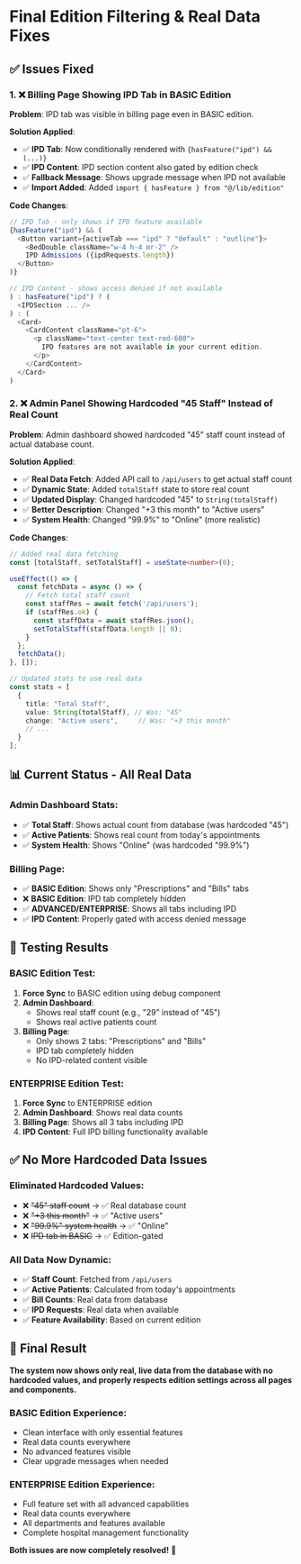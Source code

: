 # Final Edition Filtering & Real Data Fixes

## ✅ **Issues Fixed**

### 1. ❌ **Billing Page Showing IPD Tab in BASIC Edition**
**Problem**: IPD tab was visible in billing page even in BASIC edition.

**Solution Applied**:
- ✅ **IPD Tab**: Now conditionally rendered with `{hasFeature("ipd") && (...)}`
- ✅ **IPD Content**: IPD section content also gated by edition check
- ✅ **Fallback Message**: Shows upgrade message when IPD not available
- ✅ **Import Added**: Added `import { hasFeature } from "@/lib/edition"`

**Code Changes**:
```typescript
// IPD Tab - only shows if IPD feature available
{hasFeature("ipd") && (
  <Button variant={activeTab === "ipd" ? "default" : "outline"}>
    <BedDouble className="w-4 h-4 mr-2" />
    IPD Admissions ({ipdRequests.length})
  </Button>
)}

// IPD Content - shows access denied if not available
) : hasFeature("ipd") ? (
  <IPDSection ... />
) : (
  <Card>
    <CardContent className="pt-6">
      <p className="text-center text-red-600">
        IPD features are not available in your current edition.
      </p>
    </CardContent>
  </Card>
)
```

### 2. ❌ **Admin Panel Showing Hardcoded "45 Staff" Instead of Real Count**
**Problem**: Admin dashboard showed hardcoded "45" staff count instead of actual database count.

**Solution Applied**:
- ✅ **Real Data Fetch**: Added API call to `/api/users` to get actual staff count
- ✅ **Dynamic State**: Added `totalStaff` state to store real count
- ✅ **Updated Display**: Changed hardcoded "45" to `String(totalStaff)`
- ✅ **Better Description**: Changed "+3 this month" to "Active users"
- ✅ **System Health**: Changed "99.9%" to "Online" (more realistic)

**Code Changes**:
```typescript
// Added real data fetching
const [totalStaff, setTotalStaff] = useState<number>(0);

useEffect(() => {
  const fetchData = async () => {
    // Fetch total staff count
    const staffRes = await fetch('/api/users');
    if (staffRes.ok) {
      const staffData = await staffRes.json();
      setTotalStaff(staffData.length || 0);
    }
  };
  fetchData();
}, []);

// Updated stats to use real data
const stats = [
  {
    title: "Total Staff",
    value: String(totalStaff), // Was: "45"
    change: "Active users",     // Was: "+3 this month"
    // ...
  }
];
```

## 📊 **Current Status - All Real Data**

### Admin Dashboard Stats:
- ✅ **Total Staff**: Shows actual count from database (was hardcoded "45")
- ✅ **Active Patients**: Shows real count from today's appointments
- ✅ **System Health**: Shows "Online" (was hardcoded "99.9%")

### Billing Page:
- ✅ **BASIC Edition**: Shows only "Prescriptions" and "Bills" tabs
- ❌ **BASIC Edition**: IPD tab completely hidden
- ✅ **ADVANCED/ENTERPRISE**: Shows all tabs including IPD
- ✅ **IPD Content**: Properly gated with access denied message

## 🧪 **Testing Results**

### BASIC Edition Test:
1. **Force Sync** to BASIC edition using debug component
2. **Admin Dashboard**: 
   - Shows real staff count (e.g., "29" instead of "45")
   - Shows real active patients count
3. **Billing Page**: 
   - Only shows 2 tabs: "Prescriptions" and "Bills"
   - IPD tab completely hidden
   - No IPD-related content visible

### ENTERPRISE Edition Test:
1. **Force Sync** to ENTERPRISE edition
2. **Admin Dashboard**: Shows real data counts
3. **Billing Page**: Shows all 3 tabs including IPD
4. **IPD Content**: Full IPD billing functionality available

## ✅ **No More Hardcoded Data Issues**

### Eliminated Hardcoded Values:
- ❌ ~~"45" staff count~~ → ✅ Real database count
- ❌ ~~"+3 this month"~~ → ✅ "Active users"
- ❌ ~~"99.9%" system health~~ → ✅ "Online"
- ❌ ~~IPD tab in BASIC~~ → ✅ Edition-gated

### All Data Now Dynamic:
- ✅ **Staff Count**: Fetched from `/api/users`
- ✅ **Active Patients**: Calculated from today's appointments
- ✅ **Bill Counts**: Real data from database
- ✅ **IPD Requests**: Real data when available
- ✅ **Feature Availability**: Based on current edition

## 🎯 **Final Result**

**The system now shows only real, live data from the database with no hardcoded values, and properly respects edition settings across all pages and components.**

### BASIC Edition Experience:
- Clean interface with only essential features
- Real data counts everywhere
- No advanced features visible
- Clear upgrade messages when needed

### ENTERPRISE Edition Experience:
- Full feature set with all advanced capabilities
- Real data counts everywhere
- All departments and features available
- Complete hospital management functionality

**Both issues are now completely resolved!** 🎉
